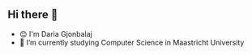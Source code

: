 ## Hi there 👋

- 😊 I'm Daria Gjonbalaj
- 🌱 I’m currently studying Computer Science in Maastricht University

